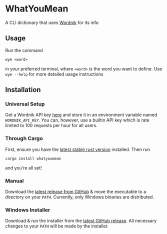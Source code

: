 # WhatYouMean

A CLI dictionary that uses [Wordnik](https://www.wordnik.com) for its info

## Usage

Run the command

```shell
wym <word>
```

in your preferred terminal, where `<word>` is the word you want to define. Use `wym --help`
for more detailed usage instructions

## Installation

### Universal Setup

Get a Wordnik API key [here](https://developer.wordnik.com/) and store it in an environment variable named
`WORDNIK_API_KEY`. You can, however, use a builtin API key which is rate limited to 100 requests per hour
for all users.

### Through Cargo

First, ensure you have the [latest stable rust version](https://www.rust-lang.org/tools/install) installed.
Then run

```shell
cargo install whatyoumean
```

and you're all set!

### Manual

Download the [latest release from GitHub](https://github.com/Clay-6/WhatYouMean) & move the
executable to a directory on your `PATH`. Currently, only Windows binaries are distributed.

### Windows Installer

Download & run the installer from the [latest GitHub release](https://github.com/Clay-6/WhatYouMean).
All necessary changes to your `PATH` will be made by the installer.

